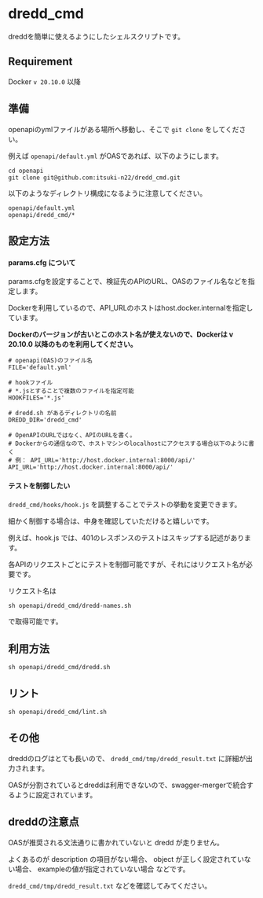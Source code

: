 # dredd_cmd

dreddを簡単に使えるようにしたシェルスクリプトです。

## Requirement

Docker `v 20.10.0` 以降

## 準備

openapiのymlファイルがある場所へ移動し、そこで `git clone` をしてください。

例えば `openapi/default.yml` がOASであれば、以下のようにします。

```
cd openapi
git clone git@github.com:itsuki-n22/dredd_cmd.git
```

以下のようなディレクトリ構成になるように注意してください。

```
openapi/default.yml
openapi/dredd_cmd/*
```

## 設定方法

#### params.cfg について

params.cfgを設定することで、検証先のAPIのURL、OASのファイル名などを指定します。

Dockerを利用しているので、API_URLのホストはhost.docker.internalを指定しています。

**Dockerのバージョンが古いとこのホスト名が使えないので、Dockerは v 20.10.0 以降のものを利用してください。**

```
# openapi(OAS)のファイル名 
FILE='default.yml'

# hookファイル
# *.jsとすることで複数のファイルを指定可能
HOOKFILES='*.js'

# dredd.sh があるディレクトリの名前
DREDD_DIR='dredd_cmd'

# OpenAPIのURLではなく、APIのURLを書く。 
# Dockerからの通信なので、ホストマシンのlocalhostにアクセスする場合以下のように書く
# 例： API_URL='http://host.docker.internal:8000/api/'
API_URL='http://host.docker.internal:8000/api/'
```

#### テストを制御したい

`dredd_cmd/hooks/hook.js` を調整することでテストの挙動を変更できます。

細かく制御する場合は、中身を確認していただけると嬉しいです。

例えば、hook.js では、401のレスポンスのテストはスキップする記述があります。

各APIのリクエストごとにテストを制御可能ですが、それにはリクエスト名が必要です。

リクエスト名は 

```
sh openapi/dredd_cmd/dredd-names.sh
```

で取得可能です。


## 利用方法

```
sh openapi/dredd_cmd/dredd.sh
```

## リント

```
sh openapi/dredd_cmd/lint.sh
```

## その他

dreddのログはとても長いので、 `dredd_cmd/tmp/dredd_result.txt` に詳細が出力されます。

OASが分割されているとdreddは利用できないので、swagger-mergerで統合するように設定されています。

## dreddの注意点

OASが推奨される文法通りに書かれていないと dredd が走りません。

よくあるのが description の項目がない場合、 object が正しく設定されていない場合、 exampleの値が指定されていない場合 などです。

`dredd_cmd/tmp/dredd_result.txt` などを確認してみてください。

